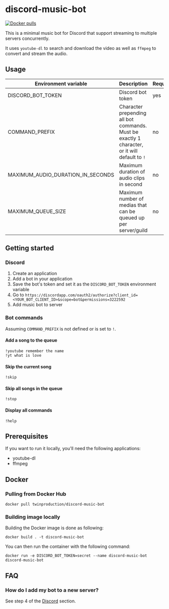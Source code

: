 # discord-music-bot

[![Docker pulls](https://img.shields.io/docker/pulls/twinproduction/discord-music-bot)](https://cloud.docker.com/repository/docker/twinproduction/discord-music-bot)

This is a minimal music bot for Discord that support streaming to multiple servers concurrently.  

It uses `youtube-dl` to search and download the video as well as `ffmpeg` to convert and stream the audio.


## Usage

| Environment variable | Description | Required | Default |
| --- | --- | --- | --- |
| DISCORD_BOT_TOKEN | Discord bot token | yes | `""` |
| COMMAND_PREFIX | Character prepending all bot commands. Must be exactly 1 character, or it will default to `!` | no | `!` |
| MAXIMUM_AUDIO_DURATION_IN_SECONDS | Maximum duration of audio clips in second | no | `480` |
| MAXIMUM_QUEUE_SIZE | Maximum number of medias that can be queued up per server/guild | no | `10` |


## Getting started

### Discord

1. Create an application
2. Add a bot in your application
3. Save the bot's token and set it as the `DISCORD_BOT_TOKEN` environment variable
4. Go to `https://discordapp.com/oauth2/authorize?client_id=<YOUR_BOT_CLIENT_ID>&scope=bot&permissions=3222592`
5. Add music bot to server


### Bot commands

Assuming `COMMAND_PREFIX` is not defined or is set to `!`.


#### Add a song to the queue

```
!youtube remember the name
!yt what is love
```


#### Skip the current song

```
!skip
```


#### Skip all songs in the queue

```
!stop
```


#### Display all commands

```
!help
```


## Prerequisites

If you want to run it locally, you'll need the following applications:
- youtube-dl
- ffmpeg


## Docker

### Pulling from Docker Hub

```
docker pull twinproduction/discord-music-bot
```


### Building image locally

Building the Docker image is done as following:

```
docker build . -t discord-music-bot
```

You can then run the container with the following command:

```
docker run -e DISCORD_BOT_TOKEN=secret --name discord-music-bot discord-music-bot
```


## FAQ

### How do I add my bot to a new server?

See step 4 of the [Discord](#discord) section.
